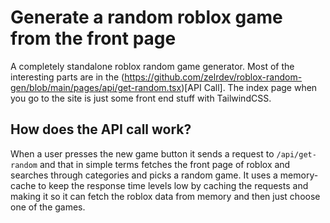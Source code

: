 # Generate a random roblox game from the front page

A completely standalone roblox random game generator. Most of the interesting parts are in the (https://github.com/zelrdev/roblox-random-gen/blob/main/pages/api/get-random.tsx)[API Call]. The index page when you go to the site is just some front end stuff with TailwindCSS.

## How does the API call work?
When a user presses the new game button it sends a request to `/api/get-random` and that in simple terms fetches the front page of roblox and searches through categories and picks a random game. It uses a memory-cache to keep the response time levels low by caching the requests and making it so it can fetch the roblox data from memory and then just choose one of the games.
